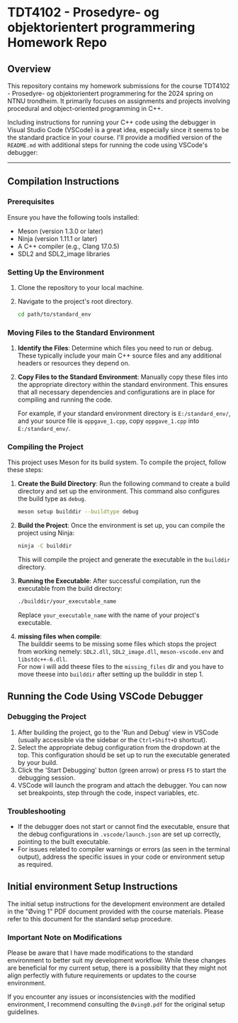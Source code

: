 # TDT4102 - Prosedyre- og objektorientert programmering Homework Repo

## Overview
This repository contains my homework submissions for the course TDT4102 - Prosedyre- og objektorientert programmering for the 2024 spring on NTNU trondheim. It primarily focuses on assignments and projects involving procedural and object-oriented programming in C++.

Including instructions for running your C++ code using the debugger in Visual Studio Code (VSCode) is a great idea, especially since it seems to be the standard practice in your course. I'll provide a modified version of the `README.md` with additional steps for running the code using VSCode's debugger:

---
## Compilation Instructions

### Prerequisites
Ensure you have the following tools installed:
- Meson (version 1.3.0 or later)
- Ninja (version 1.11.1 or later)
- A C++ compiler (e.g., Clang 17.0.5)
- SDL2 and SDL2_image libraries

### Setting Up the Environment
1. Clone the repository to your local machine.
2. Navigate to the project's root directory.

   ```bash
   cd path/to/standard_env
   ```

### Moving Files to the Standard Environment
1. **Identify the Files**: Determine which files you need to run or debug. These typically include your main C++ source files and any additional headers or resources they depend on.

2. **Copy Files to the Standard Environment**: Manually copy these files into the appropriate directory within the standard environment. This ensures that all necessary dependencies and configurations are in place for compiling and running the code.

   For example, if your standard environment directory is `E:/standard_env/`, and your source file is `oppgave_1.cpp`, copy `oppgave_1.cpp` into `E:/standard_env/`.


### Compiling the Project
This project uses Meson for its build system. To compile the project, follow these steps:

1. **Create the Build Directory**: 
   Run the following command to create a build directory and set up the environment. This command also configures the build type as `debug`.

   ```bash
   meson setup builddir --buildtype debug
   ```

2. **Build the Project**: 
   Once the environment is set up, you can compile the project using Ninja:

   ```bash
   ninja -C builddir
   ```

   This will compile the project and generate the executable in the `builddir` directory.

3. **Running the Executable**: 
   After successful compilation, run the executable from the build directory:

   ```bash
   ./builddir/your_executable_name
   ```

   Replace `your_executable_name` with the name of your project's executable.


4. **missing files when compile**:  
    The builddir seems to be missing some files which stops the project from working  nemely: `SDL2.dll`, `SDL2_image.dll`, `meson-vscode.env` and `libstdc++-6.dll`.  
    For now i will add theese files to the `missing_files` dir and you have to move theese into `builddir` after setting up the builddir in step 1.




## Running the Code Using VSCode Debugger

### Debugging the Project
1. After building the project, go to the 'Run and Debug' view in VSCode (usually accessible via the sidebar or the `Ctrl+Shift+D` shortcut).
2. Select the appropriate debug configuration from the dropdown at the top. This configuration should be set up to run the executable generated by your build.
3. Click the 'Start Debugging' button (green arrow) or press `F5` to start the debugging session.
4. VSCode will launch the program and attach the debugger. You can now set breakpoints, step through the code, inspect variables, etc.

### Troubleshooting
- If the debugger does not start or cannot find the executable, ensure that the debug configurations in `.vscode/launch.json` are set up correctly, pointing to the built executable.
- For issues related to compiler warnings or errors (as seen in the terminal output), address the specific issues in your code or environment setup as required.

## Initial environment Setup Instructions

The initial setup instructions for the development environment are detailed in the "Øving 1" PDF document provided with the course materials. Please refer to this document for the standard setup procedure.

### Important Note on Modifications

Please be aware that I have made modifications to the standard environment to better suit my development workflow. While these changes are beneficial for my current setup, there is a possibility that they might not align perfectly with future requirements or updates to the course environment.

If you encounter any issues or inconsistencies with the modified environment, I recommend consulting the `Øving0.pdf` for the original setup guidelines. 
